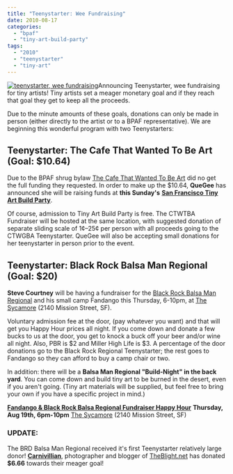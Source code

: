 ```yaml
---
title: "Teenystarter: Wee Fundraising"
date: 2010-08-17
categories: 
  - "bpaf"
  - "tiny-art-build-party"
tags: 
  - "2010"
  - "teenystarter"
  - "tiny-art"
---
```


[![teenystarter, wee fundraising](/images/teenystarter.png "teenystarter, wee fundraising")](https://balsaman.org/wp-content/uploads/2010/08/teenystarter.png)Announcing Teenystarter, wee fundraising for tiny artists! Tiny artists set a meager monetary goal and if they reach that goal they get to keep all the proceeds.

Due to the minute amounts of these goals, donations can only be made in person (either directly to the artist or to a BPAF representative). We are beginning this wonderful program with two Teenystarters:

## Teenystarter: The Cafe That Wanted To Be Art (Goal: $10.64)

Due to the BPAF shrug bylaw [The Cafe That Wanted To Be Art](https://balsaman.org/2010/08/the-cafe-that-wanted-to-be-art/) did no get the full funding they requested. In order to make up the $10.64, **QueGee** has announced she will be raising funds at **this Sunday's** [**San Francisco Tiny Art Build Party**](https://balsaman.org/2010/08/san-francisco-tiny-art-build-party/).

Of course, admission to Tiny Art Build Party is free. The CTWTBA Fundraiser will be hosted at the same location, with suggested donation of separate sliding scale of 1¢–25¢ per person with all proceeds going to the CTWGBA Teenystarter. QueGee will also be accepting small donations for her teenystarter in person prior to the event.

## Teenystarter: Black Rock Balsa Man Regional (Goal: $20)

**Steve Courtney** will be having a fundraiser for the [Black Rock Balsa Man Regional](https://balsaman.org/2010/07/black-rock-balsa-regional-2010-sept-3rd/) and his small camp Fandango this Thursday, 6-10pm, at [The Sycamore](https://www.thesycamoresf.com/) (2140 Mission Street, SF).

Voluntary admission fee at the door, (pay whatever you want) and that will get you Happy Hour prices all night. If you come down and donate a few bucks to us at the door, you get to knock a buck off your beer and/or wine all night. Also, PBR is $2 and Miller High Life is $3. A percentage of the door donations go to the Black Rock Regional Teenystarter; the rest goes to Fandango so they can afford to buy a camp chair or two.

In addition: there will be a **Balsa Man Regional "Build-Night" in the back yard**. You can come down and build tiny art to be burned in the desert, even if you aren't going. (Tiny art materials will be supplied, but feel free to bring your own if you have a specific project in mind.)

[**Fandango & Black Rock Balsa Regional Fundraiser Happy Hour**](https://www.facebook.com/event.php?eid=132980460078918&ref=ts "Facebook invite: Fandango & Black Rock Balsa Regional Fundraiser Happy Hour") **Thursday, Aug 19th, 6pm-10pm** [The Sycamore](https://www.thesycamoresf.com/) (2140 Mission Street, SF)

### UPDATE:

The BRD Balsa Man Regional received it's first Teenystarter relatively large donor! [**Carnivillian**](https://twitter.com/carnivillain), photographer and blogger of [TheBlight.net](https://theblight.net/) has donated **$6.66** towards their meager goal!

